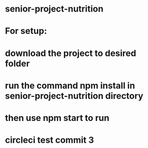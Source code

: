 # senior-project-nutrition

# For setup:

# download the project to desired folder

# run the command npm install in senior-project-nutrition directory

# then use npm start to run

# circleci test commit 3

